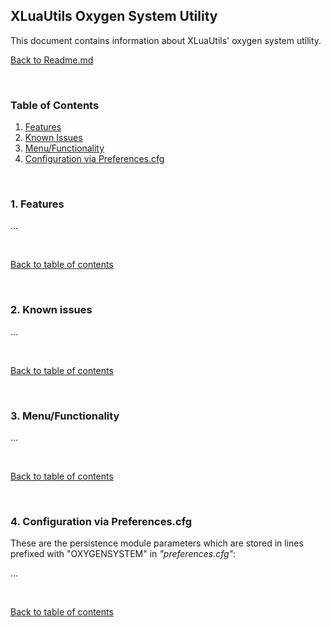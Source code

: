 ## XLuaUtils Oxygen System Utility

This document contains information about XLuaUtils' oxygen system utility.

[Back to Readme.md](../README.md) 

&nbsp;

<a name="toc"></a>
### Table of Contents
1. [Features](#1)  
2. [Known Issues](#2)  
3. [Menu/Functionality](#3)   
4. [Configuration via Preferences.cfg](#4)   

&nbsp;

<a name="1"></a>
### 1. Features

...

&nbsp;

[Back to table of contents](#toc)

&nbsp;

<a name="2"></a>
### 2. Known issues

...

&nbsp;

[Back to table of contents](#toc)

&nbsp;

<a name="3"></a>
### 3. Menu/Functionality

...

&nbsp;

[Back to table of contents](#toc)

&nbsp;

<a name="4"></a>
### 4. Configuration via Preferences.cfg

These are the persistence module parameters which are stored in lines prefixed with "OXYGENSYSTEM" in _"preferences.cfg"_:

...

&nbsp;

[Back to table of contents](#toc)

&nbsp;
